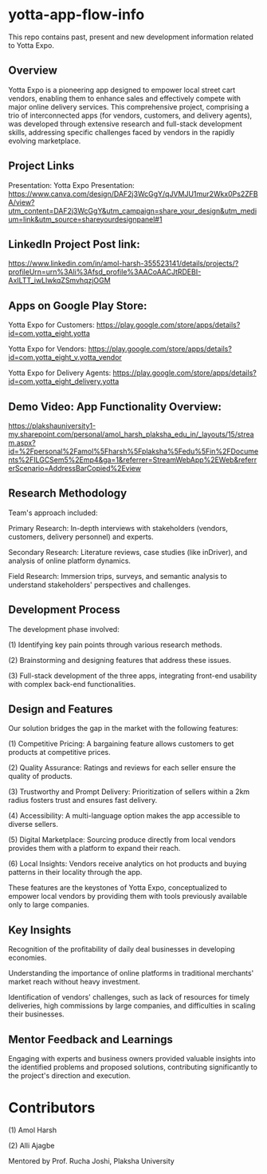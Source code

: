 # yotta-app-flow-info
This repo contains past, present and new development information related to Yotta Expo. 

## Overview
Yotta Expo is a pioneering app designed to empower local street cart vendors, enabling them to enhance sales and effectively compete with major online delivery services. This comprehensive project, comprising a trio of interconnected apps (for vendors, customers, and delivery agents), was developed through extensive research and full-stack development skills, addressing specific challenges faced by vendors in the rapidly evolving marketplace.

## Project Links
Presentation: Yotta Expo Presentation: 
https://www.canva.com/design/DAF2j3WcGgY/qJVMJU1mur2Wkx0Ps2ZFBA/view?utm_content=DAF2j3WcGgY&utm_campaign=share_your_design&utm_medium=link&utm_source=shareyourdesignpanel#1

## LinkedIn Project Post link:

https://www.linkedin.com/in/amol-harsh-355523141/details/projects/?profileUrn=urn%3Ali%3Afsd_profile%3AACoAACJtRDEBI-AxILTT_iwLlwkqZSmvhqzjOGM

## Apps on Google Play Store:
Yotta Expo for Customers: https://play.google.com/store/apps/details?id=com.yotta_eight.yotta

Yotta Expo for Vendors: https://play.google.com/store/apps/details?id=com.yotta_eight_v.yotta_vendor

Yotta Expo for Delivery Agents: https://play.google.com/store/apps/details?id=com.yotta_eight_delivery.yotta

## Demo Video: App Functionality Overview: 

https://plakshauniversity1-my.sharepoint.com/personal/amol_harsh_plaksha_edu_in/_layouts/15/stream.aspx?id=%2Fpersonal%2Famol%5Fharsh%5Fplaksha%5Fedu%5Fin%2FDocuments%2FILGCSem5%2Emp4&ga=1&referrer=StreamWebApp%2EWeb&referrerScenario=AddressBarCopied%2Eview

## Research Methodology
Team's approach included:

Primary Research: In-depth interviews with stakeholders (vendors, customers, delivery personnel) and experts.

Secondary Research: Literature reviews, case studies (like inDriver), and analysis of online platform dynamics.

Field Research: Immersion trips, surveys, and semantic analysis to understand stakeholders' perspectives and challenges.

## Development Process
The development phase involved:

(1) Identifying key pain points through various research methods.

(2) Brainstorming and designing features that address these issues.

(3) Full-stack development of the three apps, integrating front-end usability with complex back-end functionalities.

## Design and Features
Our solution bridges the gap in the market with the following features:

(1) Competitive Pricing: A bargaining feature allows customers to get products at competitive prices.

(2) Quality Assurance: Ratings and reviews for each seller ensure the quality of products.

(3) Trustworthy and Prompt Delivery: Prioritization of sellers within a 2km radius fosters trust and ensures fast delivery.

(4) Accessibility: A multi-language option makes the app accessible to diverse sellers.

(5) Digital Marketplace: Sourcing produce directly from local vendors provides them with a platform to expand their reach.

(6) Local Insights: Vendors receive analytics on hot products and buying patterns in their locality through the app.

These features are the keystones of Yotta Expo, conceptualized to empower local vendors by providing them with tools previously available only to large companies.

## Key Insights
Recognition of the profitability of daily deal businesses in developing economies.

Understanding the importance of online platforms in traditional merchants' market reach without heavy investment.

Identification of vendors' challenges, such as lack of resources for timely deliveries, high commissions by large companies, and difficulties in scaling their businesses.


## Mentor Feedback and Learnings
Engaging with experts and business owners provided valuable insights into the identified problems and proposed solutions, contributing significantly to the project's direction and execution.

# Contributors
(1) Amol Harsh

(2) Alli Ajagbe

Mentored by Prof. Rucha Joshi, Plaksha University
